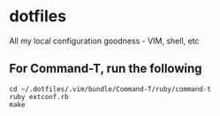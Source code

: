 dotfiles
========

All my local configuration goodness - VIM, shell, etc

## For Command-T, run the following
```
cd ~/.dotfiles/.vim/bundle/Command-T/ruby/command-t
ruby extconf.rb
make
```


